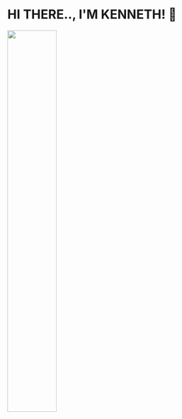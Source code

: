 # HI THERE.., I'M KENNETH! 👋
<img align="left" width="47%" src="https://github-readme-stats.vercel.app/api/top-langs/?username=keneeeyt&layout=compact" />
